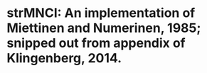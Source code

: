 # strMNCI: An implementation of Miettinen and Numerinen, 1985; snipped out from appendix of Klingenberg, 2014. 
